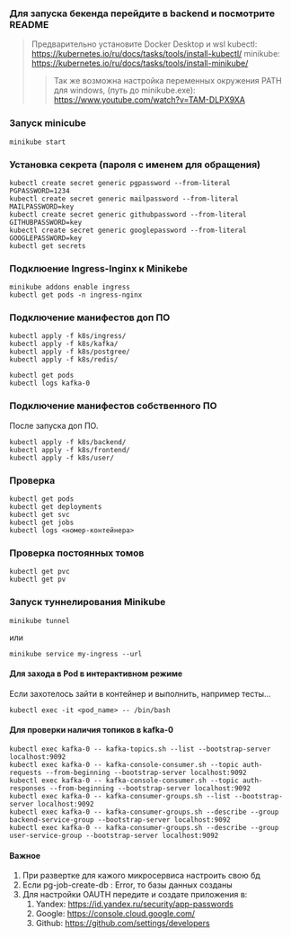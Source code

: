 ### Для запуска бекенда перейдите в backend и посмотрите README

> Предварительно установите Docker Desktop и wsl
> kubectl: https://kubernetes.io/ru/docs/tasks/tools/install-kubectl/ 
> minikube: https://kubernetes.io/ru/docs/tasks/tools/install-minikube/
>>Так же возможна настройка переменных окружения PATH для windows, (путь до minikube.exe): https://www.youtube.com/watch?v=TAM-DLPX9XA


### Запуск minicube 
```
minikube start
```

### Установка секрета (пароля с именем для обращения)
```
kubectl create secret generic pgpassword --from-literal PGPASSWORD=1234
kubectl create secret generic mailpassword --from-literal MAILPASSWORD=key
kubectl create secret generic githubpassword --from-literal GITHUBPASSWORD=key
kubectl create secret generic googlepassword --from-literal GOOGLEPASSWORD=key
kubectl get secrets
```

### Подклюение Ingress-Inginx к Minikebe
```
minikube addons enable ingress
kubectl get pods -n ingress-nginx
```

### Подключение манифестов доп ПО 
```
kubectl apply -f k8s/ingress/
kubectl apply -f k8s/kafka/
kubectl apply -f k8s/postgree/
kubectl apply -f k8s/redis/
```
```
kubectl get pods
kubectl logs kafka-0
```

### Подключение манифестов собственного ПО 
После запуска доп ПО.
```
kubectl apply -f k8s/backend/
kubectl apply -f k8s/frontend/
kubectl apply -f k8s/user/
```


### Проверка
```
kubectl get pods
kubectl get deployments
kubectl get svc
kubectl get jobs 
kubectl logs <номер-контейнера>
```

### Проверка постоянных томов
```
kubectl get pvc
kubectl get pv
```

### Запуск туннелирования Minikube
```
minikube tunnel  
```
или
```
minikube service my-ingress --url
```

#### Для захода в Pod в интерактивном режиме
Если захотелось зайти в контейнер и выполнить, например тесты...
```
kubectl exec -it <pod_name> -- /bin/bash 
```

#### Для проверки наличия топиков в kafka-0
```
kubectl exec kafka-0 -- kafka-topics.sh --list --bootstrap-server localhost:9092 
kubectl exec kafka-0 -- kafka-console-consumer.sh --topic auth-requests --from-beginning --bootstrap-server localhost:9092
kubectl exec kafka-0 -- kafka-console-consumer.sh --topic auth-responses --from-beginning --bootstrap-server localhost:9092
kubectl exec kafka-0 -- kafka-consumer-groups.sh --list --bootstrap-server localhost:9092
kubectl exec kafka-0 -- kafka-consumer-groups.sh --describe --group backend-service-group --bootstrap-server localhost:9092 
kubectl exec kafka-0 -- kafka-consumer-groups.sh --describe --group user-service-group --bootstrap-server localhost:9092 
```

#### Важное
1) При развертке для кажого микросервиса настроить свою бд
2) Если pg-job-create-db : Error, то базы данных созданы
3) Для настройки OAUTH передите и создате приложения в:
    1) Yandex: https://id.yandex.ru/security/app-passwords
    2) Google: https://console.cloud.google.com/
    3) Github: https://github.com/settings/developers

